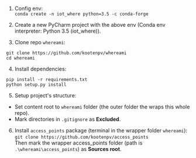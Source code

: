 1. Config env:  
`conda create -n iot_where python=3.5 -c conda-forge`  


2. Create a new PyCharm project with the above env (Conda env interpreter: Python 3.5 (iot_where)).  


3. Clone repo `whereami`:  
```
git clone https://github.com/kootenpv/whereami
cd whereami
```

4. Install dependencies:  
```
pip install -r requirements.txt
python setup.py install
```  

5. Setup project's structure:  
- Set content root to `whereami` folder (the outer folder the wraps this whole repo).  
- Mark directories in `.gitignore` as **Excluded**.   


6. Install `access_points` package (terminal in the wrapper folder `whereami`):  
`git clone https://github.com/kootenpv/access_points`  
Then mark the wrapper access_points folder (path is `.\whereami\access_points`) as **Sources root**.